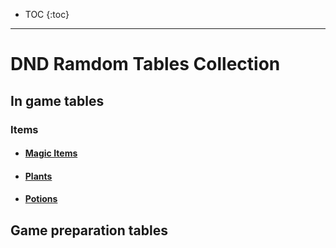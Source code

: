 
* TOC 
{:toc}

---

# DND Ramdom Tables Collection

## In game tables

### Items
 
- #### [Magic Items](items/magic-items.md)
- #### [Plants](items/plants.md)
- #### [Potions](items/potions.md)
  
## Game preparation tables
